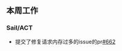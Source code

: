 ## 本周工作

### Sail/ACT

- 提交了修复请求内存过多的issue的pr[#662](https://github.com/riscv-non-isa/riscv-arch-test/pull/662)

